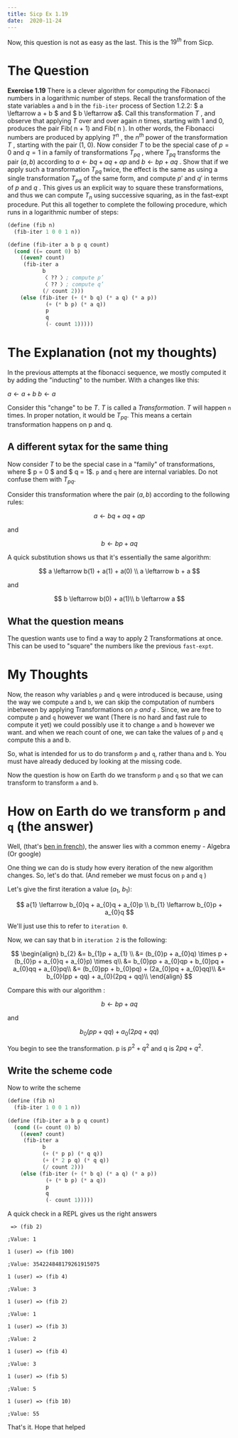 ```yaml
---
title: Sicp Ex 1.19
date:  2020-11-24
---
```


Now, this question is not as easy as the last.
This is the $19^{th}$ from Sicp.

# The Question

**Exercise 1.19** There is a clever algorithm for computing the Fibonacci
numbers in a logarithmic number of steps. Recall the transformation of the
state variables `a` and `b` in the `fib-iter` process of Section 1.2.2:
$ a \leftarrow a + b $ and $ b \leftarrow a$.  Call this transformation
$T$ , and observe that applying $T$ over and over again $n$ times,
starting with 1 and 0, produces the pair Fib( n + 1) and Fib( n ). In
other words, the Fibonacci numbers are produced by applying $T^{n}$ ,
the $n^{th}$ power of the transformation $T$ , starting with the pair
(1, 0). Now consider $T$ to be the special case of $p = 0$ and $q = 1$
in a family of transformations $T_{pq}$ , where $T_ {pq}$ transforms the
pair $( a, b )$ according to $a \leftarrow bq + aq + ap$ and $b \leftarrow
bp + aq$ . Show that if we apply such a transformation $T_{pq}$ twice,
the effect is the same as using a single transformation $T_ {pq}$ of
the same form, and compute $p'$ and $q'$ in terms of $p$ and $q$ .
This gives us an explicit way to square these transformations, and
thus we can compute $T_{n}$ using successive squaring, as in the fast-expt
procedure. Put this all together to complete the following procedure,
which runs in a logarithmic number of steps:

```scheme
(define (fib n)
  (fib-iter 1 0 0 1 n))

(define (fib-iter a b p q count)
  (cond ((= count 0) b)
	((even? count)
	 (fib-iter a
		   b
		   〈 ?? 〉; compute p’
		   〈 ?? 〉; compute q’
		   (/ count 2)))
	(else (fib-iter (+ (* b q) (* a q) (* a p))
			(+ (* b p) (* a q))
			p
			q
			(- count 1)))))
```

# The Explanation (not my thoughts)

In the previous attempts at the fibonacci sequence, we mostly
computed it by adding the "inducting" to the number. With a
changes like this:

$a \leftarrow a + b$
$b \leftarrow a$

Consider this "change" to be $T$. $T$ is called a *Transformation*.
$T$ will happen `n` times. In proper notation, it would be $T_{pq}$.
This means a certain transformation happens on p and q.

## A different sytax for the same thing

Now consider $T$ to be the special case in  a "family" of transformations,
where $ p = 0 $ and $ q = 1$. `p` and `q` here are internal variables.
Do not confuse them with $T_{pq}$. 

Consider this transformation where the pair $(a, b)$ according to the following rules:

$$
a \leftarrow bq + aq + ap
$$

and 

$$
b \leftarrow bp + aq
$$

A quick substitution shows us that it's essentially the same algorithm:

$$
a \leftarrow b(1) + a(1) + a(0) \\
a \leftarrow b + a
$$

and

$$
b \leftarrow b(0) + a(1)\\
b \leftarrow a
$$

## What the question means

The question wants use to find a way to apply 2 Transformations at once.
This can be used to "square" the numbers like the previous `fast-expt`.

# My Thoughts

Now, the reason why variables `p` and `q` were introduced is because, using
the way we compute `a` and `b`, we can skip the computation of numbers inbetween
by applying Transformations on *`p` and `q`* . Since, we are free to compute `p`
and `q` however we want (There is no hard and fast rule to compute it yet) we
could possibly use it to change `a` and `b` however we want. and when we reach
count of one, we can take the values of `p` and `q` compute this a and b.

So, what is intended for us to do transform `p` and `q`, rather than`a` and `b`.
You must have already deduced by looking at the missing code.

Now the question is how on Earth do we transform `p` and `q` so that
we can transform to transform `a` and `b`.

# How on Earth do we transform `p` and `q` (the answer)

Well, (that's [ben in french](https://forum.wordreference.com/threads/bah-oui-ben-oui.196005/)), the answer lies with a common enemy - Algebra
(Or google)

One thing we can do is study how every iteration of the new algorithm changes.
So, let's do that. (And remeber we must focus on `p` and `q` )

Let's give the first iteration a value ($a_{1}$, $b_{1}$):

$$
a{1} \leftarrow b_{0}q + a_{0}q + a_{0}p \\
b_{1} \leftarrow b_{0}p + a_{0}q
$$

We'll just use this to refer to `iteration 0`.

Now, we can say that b in `iteration 2` is the following:

$$
\begin{align}
  b_{2} &= b_{1}p + a_{1} \\
  &= (b_{0}p + a_{0}q) \times p + (b_{0}p + a_{0}q + a_{0}p) \times q\\
  &= b_{0}pp + a_{0}qp + b_{0}pq + a_{0}qq + a_{0}pq\\
        &= (b_{0}pp + b_{0}pq) + (2a_{0}pq + a_{0}qq)\\
        &= b_{0}(pp + qq) + a_{0}(2pq + qq)\\
\end{align}
$$

Compare this with our algorithm :

$$
b \leftarrow bp + aq
$$

and




$$
b_{0}(pp + qq) + a_{0}(2pq + qq)
$$

You begin to see the transformation. p is $p^{2} + q^{2}$ and q is $2pq + q^{2}$.

## Write the scheme code

Now to write the scheme

```scheme
(define (fib n)
  (fib-iter 1 0 0 1 n))
  
(define (fib-iter a b p q count)
  (cond ((= count 0) b)
	((even? count)
	 (fib-iter a
		   b
		   (+ (* p p) (* q q))
		   (+ (* 2 p q) (* q q))
		   (/ count 2)))
	(else (fib-iter (+ (* b q) (* a q) (* a p))
			(+ (* b p) (* a q))
			p
			q
			(- count 1)))))
```

A quick check in a REPL gives us the right answers

```slime
 => (fib 2)

;Value: 1

1 (user) => (fib 100)

;Value: 354224848179261915075

1 (user) => (fib 4)

;Value: 3

1 (user) => (fib 2)

;Value: 1

1 (user) => (fib 3)

;Value: 2

1 (user) => (fib 4)

;Value: 3

1 (user) => (fib 5)

;Value: 5

1 (user) => (fib 10)

;Value: 55
```

That's it. Hope that helped
